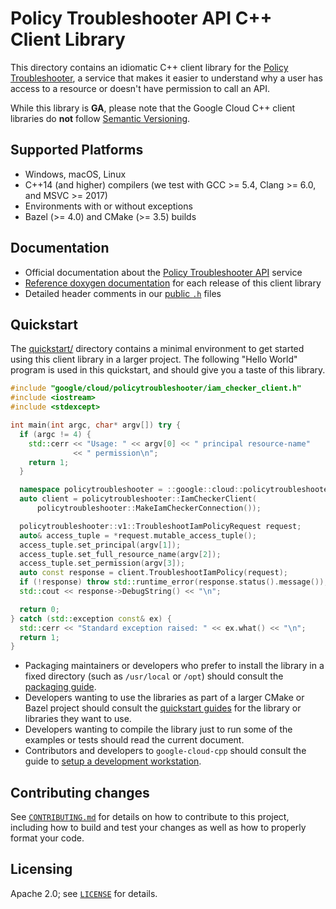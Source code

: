 # Policy Troubleshooter API C++ Client Library

This directory contains an idiomatic C++ client library for the
[Policy Troubleshooter][cloud-service-docs], a service that makes it easier to
understand why a user has access to a resource or doesn't have permission to
call an API.

While this library is **GA**, please note that the Google Cloud C++ client libraries do **not** follow
[Semantic Versioning](https://semver.org/).

## Supported Platforms

* Windows, macOS, Linux
* C++14 (and higher) compilers (we test with GCC >= 5.4, Clang >= 6.0, and
  MSVC >= 2017)
* Environments with or without exceptions
* Bazel (>= 4.0) and CMake (>= 3.5) builds

## Documentation

* Official documentation about the [Policy Troubleshooter API][cloud-service-docs] service
* [Reference doxygen documentation][doxygen-link] for each release of this
  client library
* Detailed header comments in our [public `.h`][source-link] files

[cloud-service-docs]: https://cloud.google.com/iam/docs/troubleshooting-access
[doxygen-link]: https://googleapis.dev/cpp/google-cloud-policytroubleshooter/latest/
[source-link]: https://github.com/googleapis/google-cloud-cpp/tree/main/google/cloud/policytroubleshooter

## Quickstart

The [quickstart/](quickstart/README.md) directory contains a minimal environment
to get started using this client library in a larger project. The following
"Hello World" program is used in this quickstart, and should give you a taste of
this library.

<!-- inject-quickstart-start -->
```cc
#include "google/cloud/policytroubleshooter/iam_checker_client.h"
#include <iostream>
#include <stdexcept>

int main(int argc, char* argv[]) try {
  if (argc != 4) {
    std::cerr << "Usage: " << argv[0] << " principal resource-name"
              << " permission\n";
    return 1;
  }

  namespace policytroubleshooter = ::google::cloud::policytroubleshooter;
  auto client = policytroubleshooter::IamCheckerClient(
      policytroubleshooter::MakeIamCheckerConnection());

  policytroubleshooter::v1::TroubleshootIamPolicyRequest request;
  auto& access_tuple = *request.mutable_access_tuple();
  access_tuple.set_principal(argv[1]);
  access_tuple.set_full_resource_name(argv[2]);
  access_tuple.set_permission(argv[3]);
  auto const response = client.TroubleshootIamPolicy(request);
  if (!response) throw std::runtime_error(response.status().message());
  std::cout << response->DebugString() << "\n";

  return 0;
} catch (std::exception const& ex) {
  std::cerr << "Standard exception raised: " << ex.what() << "\n";
  return 1;
}
```
<!-- inject-quickstart-end -->

* Packaging maintainers or developers who prefer to install the library in a
  fixed directory (such as `/usr/local` or `/opt`) should consult the
  [packaging guide](/doc/packaging.md).
* Developers wanting to use the libraries as part of a larger CMake or Bazel
  project should consult the [quickstart guides](#quickstart) for the library
  or libraries they want to use.
* Developers wanting to compile the library just to run some of the examples or
  tests should read the current document.
* Contributors and developers to `google-cloud-cpp` should consult the guide to
  [setup a development workstation][howto-setup-dev-workstation].

[howto-setup-dev-workstation]: /doc/contributor/howto-guide-setup-development-workstation.md

## Contributing changes

See [`CONTRIBUTING.md`](/CONTRIBUTING.md) for details on how to
contribute to this project, including how to build and test your changes
as well as how to properly format your code.

## Licensing

Apache 2.0; see [`LICENSE`](/LICENSE) for details.
